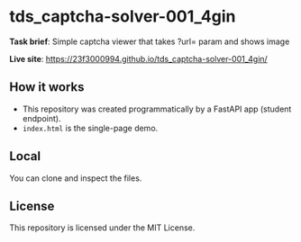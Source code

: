 # tds_captcha-solver-001_4gin

**Task brief**: Simple captcha viewer that takes ?url= param and shows image

**Live site**: https://23f3000994.github.io/tds_captcha-solver-001_4gin/

## How it works
- This repository was created programmatically by a FastAPI app (student endpoint).
- `index.html` is the single-page demo.

## Local
You can clone and inspect the files.

## License
This repository is licensed under the MIT License.
